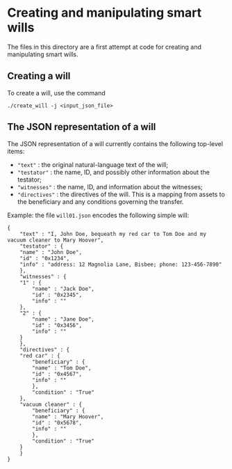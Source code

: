 # Creating and manipulating smart wills

The files in this directory are a first attempt at code for creating and manipulating smart wills.

## Creating a will
To create a will, use the command

    ./create_will -j <input_json_file>

## The JSON representation of a will
The JSON representation of a will currently contains the following top-level items:

- `"text"` : the original natural-language text of the will;
- `"testator"` : the name, ID, and possibly other information about the testator;
- `"witnesses"` : the name, ID, and information about the witnesses;
- `"directives"` : the directives of the will.  This is a mapping from assets to the beneficiary and any conditions governing the transfer.

Example: the file `will01.json` encodes the following simple will:

```
{
    "text" : "I, John Doe, bequeath my red car to Tom Doe and my vacuum cleaner to Mary Hoover",
    "testator" : {
	"name" : "John Doe",
	"id" : "0x1234",
	"info" : "address: 12 Magnolia Lane, Bisbee; phone: 123-456-7890"
    },
    "witnesses" : {
	"1" : {
	    "name" : "Jack Doe",
	    "id" : "0x2345",
	    "info" : ""
	},
	"2" : {
	    "name" : "Jane Doe",
	    "id" : "0x3456",
	    "info" : ""
	}
    },
    "directives" : {
	"red car" : {
	    "beneficiary" : {
		"name" : "Tom Doe",
		"id" : "0x4567",
		"info" : ""
	    },
	    "condition" : "True"
	},
	"vacuum cleaner" : {
	    "beneficiary" : {
		"name" : "Mary Hoover",
		"id" : "0x5678",
		"info" : ""
	    },
	    "condition" : "True"
	}
    }
}

```
